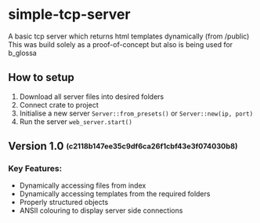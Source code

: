 # simple-tcp-server
A basic tcp server which returns html templates dynamically (from /public)<br>
This was build solely as a proof-of-concept but also is being used for b_glossa

## How to setup
1. Download all server files into desired folders
2. Connect crate to project
3. Initialise a new server ```Server::from_presets()``` or ```Server::new(ip, port)```
4. Run the server ```web_server.start()```

## Version 1.0 <sub><sup>(c2118b147ee35c9df6ca26f1cbf43e3f074030b8)</sup></sub>
### Key Features:
- Dynamically accessing files from index
- Dynamically accessing templates from the required folders
- Properly structured objects
- ANSII colouring to display server side connections
